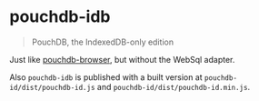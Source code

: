# pouchdb-idb

> PouchDB, the IndexedDB-only edition

Just like [pouchdb-browser](https://www.npmjs.com/package/pouchdb-browser),
but without the WebSql adapter.

Also `pouchdb-idb` is published with a built version at
`pouchdb-id/dist/pouchdb-id.js` and `pouchdb-id/dist/pouchdb-id.min.js`.
